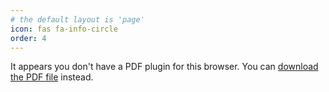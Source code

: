 ```yaml
---
# the default layout is 'page'
icon: fas fa-info-circle
order: 4
---
```

<head>
    <title>View PDF</title>
</head>
<body>
    <!-- <h1>View PDF in HTML</h1> -->
    <!-- <h2>Using &lt;embed&gt;:</h2> -->
    <!-- <h2>Using &lt;object&gt;:</h2> -->
    <object data="../assets/resume.pdf" type="application/pdf" width="1000" height="1000">
        <p>It appears you don't have a PDF plugin for this browser. You can <a href="../assets/resume.pdf">download the PDF file</a> instead.</p>
    </object>
</body>
